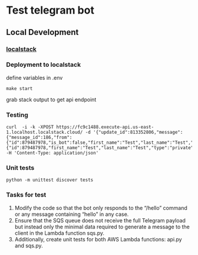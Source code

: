 # Test telegram bot

## Local Development

### [localstack](https://docs.localstack.cloud/getting-started/installation/)

### Deployment to localstack

define variables in .env

```
make start
```

grab stack output to get api endpoint

### Testing

```
curl  -i -k -XPOST https://fc9c1488.execute-api.us-east-1.localhost.localstack.cloud/ -d '{"update_id":813352806,"message":{"message_id":186,"from":{"id":879487978,"is_bot":false,"first_name":"Test","last_name":"Test","language_code":"uk"},"chat":{"id":879487978,"first_name":"Test","last_name":"Test","type":"private"},"date":1708367401,"text":"hello"}}' -H 'Content-Type: application/json'
```
### Unit tests

```
python -m unittest discover tests
```

### Tasks for test

1. Modify the code so that the bot only responds to the “/hello” command or any message containing “hello” in any case.
2. Ensure that the SQS queue does not receive the full Telegram payload but instead only the minimal data required to generate a message to the client in the Lambda function sqs.py.
3. Additionally, create unit tests for both AWS Lambda functions: api.py and sqs.py.